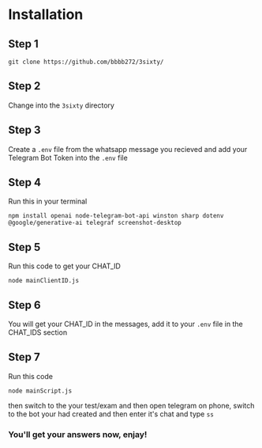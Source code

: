 # Installation

## Step 1

```
git clone https://github.com/bbbb272/3sixty/
```


## Step 2

Change into the `3sixty` directory


## Step 3

Create a `.env` file from the whatsapp message you recieved and add your Telegram Bot Token into the `.env` file


## Step 4

Run this in your terminal

```angular2html
npm install openai node-telegram-bot-api winston sharp dotenv @google/generative-ai telegraf screenshot-desktop
```

## Step 5

Run this code to get your CHAT_ID

```
node mainClientID.js
```


## Step 6

You will get your CHAT_ID in the messages, add it to your `.env` file in the CHAT_IDS section


## Step 7

Run this code

```
node mainScript.js
```

then switch to the your test/exam and then open telegram on phone, switch to the bot your had created and then enter it's chat and type `ss`


### You'll get your answers now, enjay!
